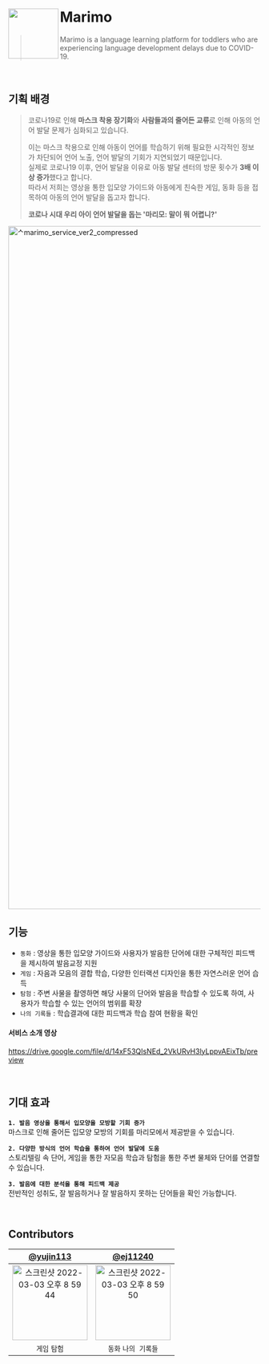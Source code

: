 # Marimo<img src="https://user-images.githubusercontent.com/75535902/156391895-7b931040-85c5-4af7-8efb-6f95f675cdd0.png" align=left width=100>
> Marimo is a language learning platform for toddlers who are experiencing language development delays due to COVID-19.
<br />

## 기획 배경
> 코로나19로 인해 **마스크 착용 장기화**와 **사람들과의 줄어든 교류**로 인해 아동의 언어 발달 문제가 심화되고 있습니다.
>
> 이는 마스크 착용으로 인해 아동이 언어를 학습하기 위해 필요한 시각적인 정보가 차단되어 언어 노출, 언어 발달의 기회가 지연되었기 때문입니다.<br />
> 실제로 코로나19 이후, 언어 발달을 이유로 아동 발달 센터의 방문 횟수가 **3배 이상 증가**했다고 합니다.<br />
> 따라서 저희는 영상을 통한 입모양 가이드와 아동에게 친숙한 게임, 동화 등을 접목하여 아동의 언어 발달을 돕고자 합니다.
>
> **코로나 시대 우리 아이 언어 발달을 돕는 '마리모: 말이 뭐 어렵니?'**
>


<img width="1363" alt="ᄉmarimo_service_ver2_compressed" src="https://user-images.githubusercontent.com/75535902/156403099-3cac0846-289f-4807-ac06-01b15a996e2a.png">

<br />

## 기능
* `동화` : 영상을 통한 입모양 가이드와 사용자가 발음한 단어에 대한 구체적인 피드백을 제시하여 발음교정 지원
* `게임` : 자음과 모음의 결합 학습, 다양한 인터랙션 디자인을 통한 자연스러운 언어 습득
* `탐험` : 주변 사물을 촬영하면 해당 사물의 단어와 발음을 학습할 수 있도록 하여, 사용자가 학습할 수 있는 언어의 범위를 확장
* `나의 기록들` : 학습결과에 대한 피드백과 학습 참여 현황을 확인


#### 서비스 소개 영상
https://drive.google.com/file/d/14xF53QIsNEd_2VkURvH3lyLppvAEixTb/preview

<br />

## 기대 효과
**`1. 발음 영상을 통해서 입모양을 모방할 기회 증가`**<br />
마스크로 인해 줄어든 입모양 모방의 기회를 마리모에서 제공받을 수 있습니다.

**`2. 다양한 방식의 언어 학습을 통하여 언어 발달에 도움`**<br />
스토리텔링 속 단어, 게임을 통한 자모음 학습과 탐험을 통한 주변 물체와 단어를 연결할 수 있습니다.

**`3. 발음에 대한 분석을 통해 피드백 제공`**<br />
전반적인 성취도, 잘 발음하거나 잘 발음하지 못하는 단어들을 확인 가능합니다.

<br />

## Contributors

|[@yujin113](https://github.com/yujin113)|[@ej11240](https://github.com/ej11240)|
|:---:|:---:|
|<img width="150" alt="스크린샷 2022-03-03 오후 8 59 44" src="https://user-images.githubusercontent.com/73515587/156560769-190ad743-6c92-41ae-a976-2adc028677ec.png">|<img width="150" alt="스크린샷 2022-03-03 오후 8 59 50" src="https://user-images.githubusercontent.com/73515587/156560787-d053a9d3-cbb7-4db5-a532-4ac1e6f17a62.png">|
|`게임` `탐험`|`동화` `나의 기록들`|